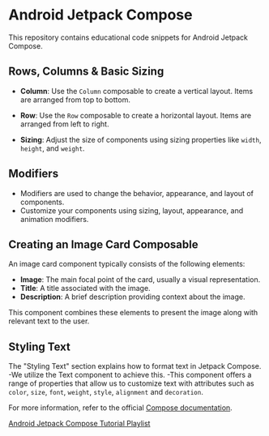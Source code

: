 # Android Jetpack Compose

This repository contains educational code snippets for Android Jetpack Compose.

## Rows, Columns & Basic Sizing

- **Column**: Use the `Column` composable to create a vertical layout. Items are arranged from top to bottom.

- **Row**: Use the `Row` composable to create a horizontal layout. Items are arranged from left to right.

- **Sizing**: Adjust the size of components using sizing properties like `width`, `height`, and `weight`.

## Modifiers

- Modifiers are used to change the behavior, appearance, and layout of components.
- Customize your components using sizing, layout, appearance, and animation modifiers.

## Creating an Image Card Composable

An image card component typically consists of the following elements:

- **Image**: The main focal point of the card, usually a visual representation.
- **Title**: A title associated with the image.
- **Description**: A brief description providing context about the image.
  
This component combines these elements to present the image along with relevant text to the user.

## Styling Text

The "Styling Text" section explains how to format text in Jetpack Compose. 
-We utilize the Text component to achieve this. 
-This component offers a range of properties that allow us to customize text with attributes such as `color`, `size`, `font`, `weight`, `style`, `alignment` and `decoration`.

For more information, refer to the official [Compose documentation](https://developer.android.com/jetpack/compose).

[Android Jetpack Compose Tutorial Playlist](https://www.youtube.com/playlist?list=PLQkwcJG4YTCSpJ2NLhDTHhi6XBNfk9WiC)

